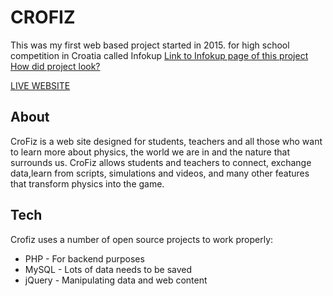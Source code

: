 # CROFIZ
This was my first web based project started in 2015. for high school competition in Croatia called Infokup 
[Link to Infokup page of this project](https://informatika.azoo.hr/projekt/389/CroFiz)
<br>
[How did project look?](https://drive.google.com/open?id=0B89nzkfD9yGPY1lPWmpXNl80Tjg)

[LIVE WEBSITE](http://crofiz.com)

## About
CroFiz is a web site designed for students, teachers and all those who want to learn more about physics, the world we are in and the nature that surrounds us. CroFiz allows students and teachers to connect, exchange data,learn from scripts, simulations and videos, and many other features that transform physics into the game.

## Tech

Crofiz uses a number of open source projects to work properly:

* PHP - For backend purposes
* MySQL - Lots of data needs to be saved
* jQuery - Manipulating data and web content
